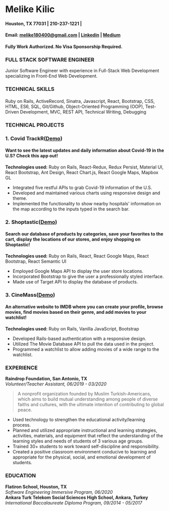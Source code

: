 # Melike Kilic
#### Houston, TX 77031 | 210-237-1221 |
#### Email: melike180400@gmail.com | [Linkedin](https://www.linkedin.com/in/melike-kilic/) | [Medium](https://medium.com/@melikekilic)
#### Fully Work Authorized. No Visa Sponsorship Required.

### FULL STACK SOFTWARE ENGINEER
 Junior Software Engineer with experience in Full-Stack Web Development specializing in Front-End Web Development.
### TECHNICAL SKILLS
#### 
Ruby on Rails, ActiveRecord, Sinatra, Javascript, React, Bootstrap, CSS, HTML, ES6, ​SQL, Git/Github, Object-Oriented Programming (OOP), Test-Driven Development, MVC, REST API, Technical Writing, Debugging
### TECHNICAL PROJECTS
### 1. Covid TrackR([Demo](https://www.youtube.com/watch?v=7Sklsae1jFA&t=10s))
#### Want to see the latest updates and daily information about Covid-19 in the U.S? Check this app out!
**Technologies used:**
Ruby on Rails, React-Redux, Redux Persist, Material UI, React Bootstrap, Ant Design, React Chart.js, React Google Maps, Mapbox GL
* Integrated five restful APIs to grab Covid-19 information of the U.S.
* Developed and maintained various charts using responsive design and theme.
* Implemented the functionality to show nearby hospitals' information on the map according to the inputs typed in the search bar.
### 2. Shoptastic([Demo](https://www.youtube.com/watch?v=cYX3iiiI_n8&t=1s))
#### Search our database of products by categories, save your favorites to the cart, display the locations of our stores, and enjoy shopping on Shoptastic!
**Technologies used:** Ruby on Rails, React, React Google Maps, React Bootstrap, React Semantic UI
* Employed Google Maps API to display the user store locations.
* Incorporated Bootstrap to give the user a professionally styled interface.
* Made use of Target API to display the database of products.
### 3. CineMass([Demo](https://www.youtube.com/watch?v=HkpFnpbXXlE))
#### An alternative website to IMDB where you can create your profile, browse movies, find movies based on their genre, and add movies to your watchlist!
**Technologies used:** Ruby on Rails, Vanilla JavaScript, Bootstrap
* Developed Rails-based authentication with a responsive design.
* Utilized The Movie Database API to pull the data used in the project.
* Programmed a watchlist to allow adding movies of a wide range to the watchlist.
### EXPERIENCE
**Raindrop Foundation, San Antonio, TX** <br>
*Volunteer/Teacher Assistant, 06/2019 - 03/2020*
> A nonprofit organization founded by Muslim Turkish-Americans, which aims to build mutual understanding among people of diverse faiths and cultures, with the ultimate intention of contributing to global peace.
* Used technology to strengthen the educational activity/learning process.
* Planned and utilized appropriate instructional and learning strategies, activities, materials, and equipment that reflect the understanding of the learning styles and needs of students of 3 various age groups.
* Trained 30+ students to work toward self-discipline and responsibility.
* Created a positive classroom environment conducive to learning and appropriate for the physical, social, and emotional development of students.
### EDUCATION
**Flatiron School, Houston, TX**<br>
*Software Engineering Immersive Program, 06/2020*<br>
**Ankara Turk Telekom Social Sciences High School, Ankara, Turkey** <br>
*International Baccalaureate Diploma Program, 09/2014 - 05/2017*
